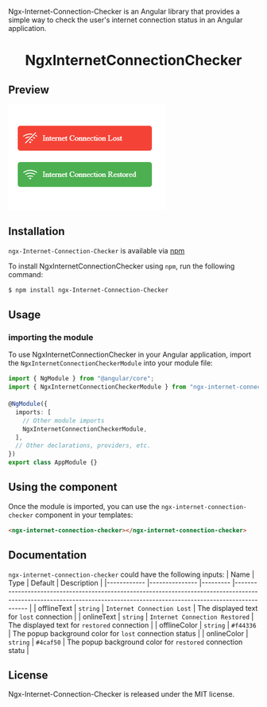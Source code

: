 Ngx-Internet-Connection-Checker is an Angular library that provides a simple way to check the user's internet connection status in an Angular application.

<p align="center">
  <h1 align="center">NgxInternetConnectionChecker</h1>
</p>

## Preview

<img src="https://raw.githubusercontent.com/MohamedWSalah/Ngx-Internet-Connection-Checker/master/src/assets/preview.png" alt="preview"/>

## Installation

`ngx-Internet-Connection-Checker` is available via [npm](https://github.com/)

To install NgxInternetConnectionChecker using `npm`, run the following command:

```bash
$ npm install ngx-Internet-Connection-Checker
```

## Usage

### importing the module

To use NgxInternetConnectionChecker in your Angular application, import the `NgxInternetConnectionCheckerModule` into your module file:

```typescript
import { NgModule } from "@angular/core";
import { NgxInternetConnectionCheckerModule } from "ngx-internet-connection-checker";

@NgModule({
  imports: [
    // Other module imports
    NgxInternetConnectionCheckerModule,
  ],
  // Other declarations, providers, etc.
})
export class AppModule {}
```

## Using the component

Once the module is imported, you can use the `ngx-internet-connection-checker` component in your templates:

```html
<ngx-internet-connection-checker></ngx-internet-connection-checker>
```

## Documentation

`ngx-internet-connection-checker` could have the following inputs:
| Name | Type | Default | Description |
|------------ |--------------- |--------- |------------------------------------------------------------------------------------------------------------------------------------------------------------------------- |
| offlineText | `string` | `Internet Connection Lost` | The displayed text for `lost` connection |
| onlineText | `string` | `Internet Connection Restored` | The displayed text for `restored` connection |
| offlineColor | `string` | `#f44336` | The popup background color for `lost` connection status |
| onlineColor | `string` | `#4caf50` | The popup background color for `restored` connection statu |

## License

Ngx-Internet-Connection-Checker is released under the MIT license.
